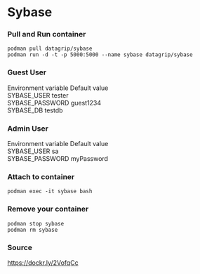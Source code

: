 # Sybase

### Pull and Run container
```
podman pull datagrip/sybase
podman run -d -t -p 5000:5000 --name sybase datagrip/sybase
```

### Guest User

Environment variable	Default value  
SYBASE_USER	            tester  
SYBASE_PASSWORD	        guest1234  
SYBASE_DB	            testdb  


### Admin User
Environment variable	Default value  
SYBASE_USER	            sa  
SYBASE_PASSWORD         myPassword  


### Attach to container
```
podman exec -it sybase bash
```

### Remove your container
```
podman stop sybase
podman rm sybase
```

### Source
https://dockr.ly/2VofqCc  
